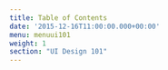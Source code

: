 ```yaml
---
title: Table of Contents
date: '2015-12-16T11:00:00.000+00:00'
menu: menuui101
weight: 1
section: "UI Design 101"
---
```


